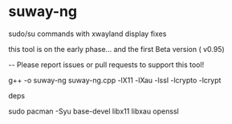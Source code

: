 # suway-ng
sudo/su commands with xwayland display fixes 


this tool is on the early phase... and the first Beta version ( v0.95) 

-- Please report issues or pull requests to support this tool!


g++ -o suway-ng suway-ng.cpp -lX11 -lXau -lssl -lcrypto -lcrypt



deps

sudo pacman -Syu base-devel libx11 libxau openssl

